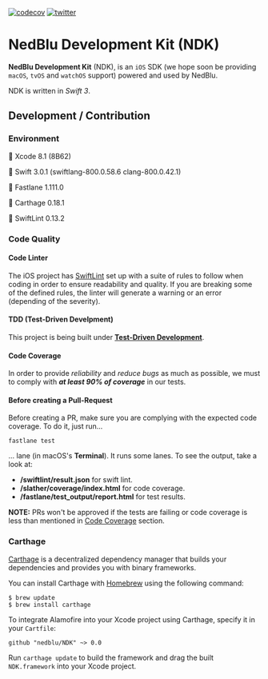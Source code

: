[![codecov](https://codecov.io/gh/nedblu/NDK/branch/develop/graph/badge.svg)](https://codecov.io/gh/nedblu/NDK)
[![twitter](https://img.shields.io/badge/twitter-@__eMdOS__-1dcaff.svg)](https://twitter.com/_eMdOS_)

# NedBlu Development Kit (NDK)

**NedBlu Development Kit** (NDK), is an `iOS` SDK (we hope soon be providing `macOS`, `tvOS` and `watchOS` support) powered and used by NedBlu.

NDK is written in *Swift 3*.

## Development / Contribution

### Environment

 Xcode 8.1 (8B62)

 Swift 3.0.1 (swiftlang-800.0.58.6 clang-800.0.42.1)

 Fastlane 1.111.0

 Carthage 0.18.1

 SwiftLint 0.13.2

### Code Quality

#### Code Linter

The iOS project has [SwiftLint](https://github.com/realm/SwiftLint) set up with a suite of rules to follow when coding in order to ensure readability and quality. If you are breaking some of the defined rules, the linter will generate a warning or an error (depending of the severity).

#### TDD (Test-Driven Develpment)

This project is being built under **[Test-Driven Development](https://www.agilealliance.org/glossary/tdd/)**.

#### Code Coverage <a id="code-coverage"></a>

In order to provide *reliability* and *reduce bugs* as much as possible, we must to comply with ***at least 90% of coverage*** in our tests.

#### Before creating a Pull-Request

Before creating a PR, make sure you are complying with the expected code coverage. To do it, just run...

```
fastlane test
``` 

... lane (in macOS's **Terminal**). It runs some lanes. To see the output, take a look at:

+ **/swiftlint/result.json** for swift lint.
+ **/slather/coverage/index.html** for code coverage.
+ **/fastlane/test_output/report.html** for test results.

**NOTE:** PRs won't be approved if the tests are failing or code coverage is less than mentioned in [Code Coverage](#code-coverage) section.

### Carthage

[Carthage](https://github.com/Carthage/Carthage) is a decentralized dependency manager that builds your dependencies and provides you with binary frameworks.

You can install Carthage with [Homebrew](http://brew.sh/) using the following command:

```
$ brew update
$ brew install carthage
```

To integrate Alamofire into your Xcode project using Carthage, specify it in your `Cartfile`:

```
github "nedblu/NDK" ~> 0.0
```

Run `carthage update` to build the framework and drag the built `NDK.framework` into your Xcode project.
